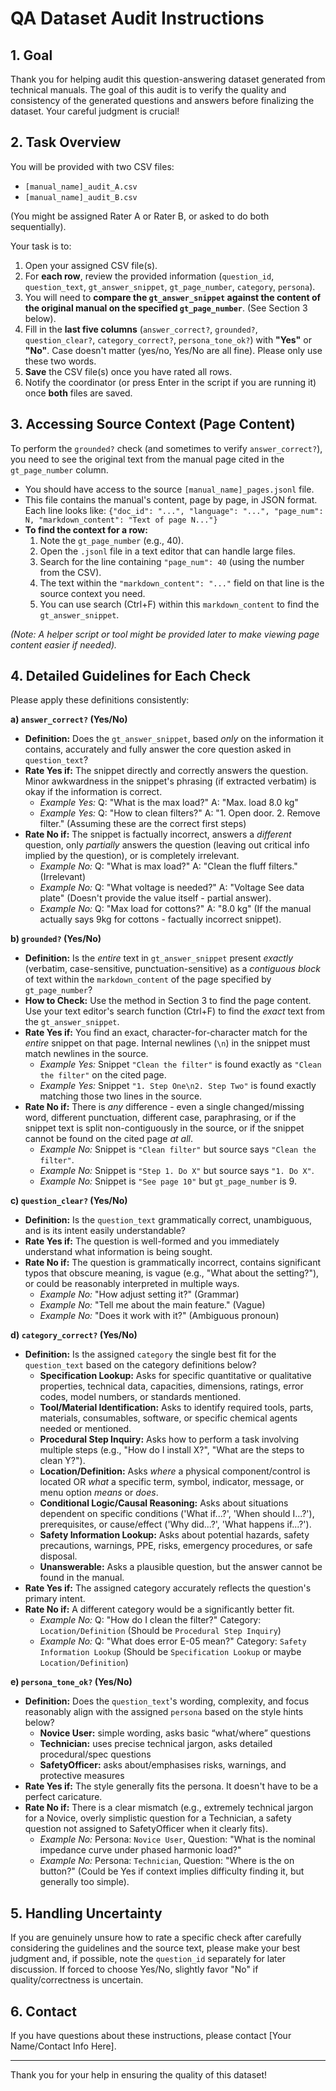 # QA Dataset Audit Instructions

## 1. Goal

Thank you for helping audit this question-answering dataset generated from technical manuals. The goal of this audit is to verify the quality and consistency of the generated questions and answers before finalizing the dataset. Your careful judgment is crucial!

## 2. Task Overview

You will be provided with two CSV files:
* `[manual_name]_audit_A.csv`
* `[manual_name]_audit_B.csv`

(You might be assigned Rater A or Rater B, or asked to do both sequentially).

Your task is to:
1.  Open your assigned CSV file(s).
2.  For **each row**, review the provided information (`question_id`, `question_text`, `gt_answer_snippet`, `gt_page_number`, `category`, `persona`).
3.  You will need to **compare the `gt_answer_snippet` against the content of the original manual on the specified `gt_page_number`**. (See Section 3 below).
4.  Fill in the **last five columns** (`answer_correct?`, `grounded?`, `question_clear?`, `category_correct?`, `persona_tone_ok?`) with **"Yes"** or **"No"**. Case doesn't matter (yes/no, Yes/No are all fine). Please only use these two words.
5.  **Save** the CSV file(s) once you have rated all rows.
6.  Notify the coordinator (or press Enter in the script if you are running it) once **both** files are saved.

## 3. Accessing Source Context (Page Content)

To perform the `grounded?` check (and sometimes to verify `answer_correct?`), you need to see the original text from the manual page cited in the `gt_page_number` column.

* You should have access to the source `[manual_name]_pages.jsonl` file.
* This file contains the manual's content, page by page, in JSON format. Each line looks like:
    `{"doc_id": "...", "language": "...", "page_num": N, "markdown_content": "Text of page N..."}`
* **To find the context for a row:**
    1.  Note the `gt_page_number` (e.g., 40).
    2.  Open the `.jsonl` file in a text editor that can handle large files.
    3.  Search for the line containing `"page_num": 40` (using the number from the CSV).
    4.  The text within the `"markdown_content": "..."` field on that line is the source context you need.
    5.  You can use search (Ctrl+F) within this `markdown_content` to find the `gt_answer_snippet`.

*(Note: A helper script or tool might be provided later to make viewing page content easier if needed).*

## 4. Detailed Guidelines for Each Check

Please apply these definitions consistently:

**a) `answer_correct?` (Yes/No)**
* **Definition:** Does the `gt_answer_snippet`, based *only* on the information it contains, accurately and fully answer the core question asked in `question_text`?
* **Rate Yes if:** The snippet directly and correctly answers the question. Minor awkwardness in the snippet's phrasing (if extracted verbatim) is okay if the information is correct.
    * *Example Yes:* Q: "What is the max load?" A: "Max. load 8.0 kg"
    * *Example Yes:* Q: "How to clean filters?" A: "1. Open door. 2. Remove filter." (Assuming these are the correct first steps)
* **Rate No if:** The snippet is factually incorrect, answers a *different* question, only *partially* answers the question (leaving out critical info implied by the question), or is completely irrelevant.
    * *Example No:* Q: "What is max load?" A: "Clean the fluff filters." (Irrelevant)
    * *Example No:* Q: "What voltage is needed?" A: "Voltage See data plate" (Doesn't provide the value itself - partial answer).
    * *Example No:* Q: "Max load for cottons?" A: "8.0 kg" (If the manual actually says 9kg for cottons - factually incorrect snippet).

**b) `grounded?` (Yes/No)**
* **Definition:** Is the *entire* text in `gt_answer_snippet` present *exactly* (verbatim, case-sensitive, punctuation-sensitive) as a *contiguous block* of text within the `markdown_content` of the page specified by `gt_page_number`?
* **How to Check:** Use the method in Section 3 to find the page content. Use your text editor's search function (Ctrl+F) to find the *exact* text from the `gt_answer_snippet`.
* **Rate Yes if:** You find an exact, character-for-character match for the *entire* snippet on that page. Internal newlines (`\n`) in the snippet must match newlines in the source.
    * *Example Yes:* Snippet `"Clean the filter"` is found exactly as `"Clean the filter"` on the cited page.
    * *Example Yes:* Snippet `"1. Step One\n2. Step Two"` is found exactly matching those two lines in the source.
* **Rate No if:** There is *any* difference - even a single changed/missing word, different punctuation, different case, paraphrasing, or if the snippet text is split non-contiguously in the source, or if the snippet cannot be found on the cited page *at all*.
    * *Example No:* Snippet is `"Clean filter"` but source says `"Clean the filter"`.
    * *Example No:* Snippet is `"Step 1. Do X"` but source says `"1. Do X"`.
    * *Example No:* Snippet is `"See page 10"` but `gt_page_number` is 9.

**c) `question_clear?` (Yes/No)**
* **Definition:** Is the `question_text` grammatically correct, unambiguous, and is its intent easily understandable?
* **Rate Yes if:** The question is well-formed and you immediately understand what information is being sought.
* **Rate No if:** The question is grammatically incorrect, contains significant typos that obscure meaning, is vague (e.g., "What about the setting?"), or could be reasonably interpreted in multiple ways.
    * *Example No:* "How adjust setting it?" (Grammar)
    * *Example No:* "Tell me about the main feature." (Vague)
    * *Example No:* "Does it work with it?" (Ambiguous pronoun)

**d) `category_correct?` (Yes/No)**
* **Definition:** Is the assigned `category` the single best fit for the `question_text` based on the category definitions below?
    * **Specification Lookup:** Asks for specific quantitative or qualitative properties, technical data, capacities, dimensions, ratings, error codes, model numbers, or standards mentioned.
    * **Tool/Material Identification:** Asks to identify required tools, parts, materials, consumables, software, or specific chemical agents needed or mentioned.
    * **Procedural Step Inquiry:** Asks how to perform a task involving multiple steps (e.g., "How do I install X?", "What are the steps to clean Y?").
    * **Location/Definition:** Asks *where* a physical component/control is located OR *what* a specific term, symbol, indicator, message, or menu option *means* or *does*.
    * **Conditional Logic/Causal Reasoning:** Asks about situations dependent on specific conditions ('What if...?', 'When should I...?'), prerequisites, or cause/effect ('Why did...?', 'What happens if...?').
    * **Safety Information Lookup:** Asks about potential hazards, safety precautions, warnings, PPE, risks, emergency procedures, or safe disposal.
    * **Unanswerable:** Asks a plausible question, but the answer cannot be found in the manual.
* **Rate Yes if:** The assigned category accurately reflects the question's primary intent.
* **Rate No if:** A different category would be a significantly better fit.
    * *Example No:* Q: "How do I clean the filter?" Category: `Location/Definition` (Should be `Procedural Step Inquiry`)
    * *Example No:* Q: "What does error E-05 mean?" Category: `Safety Information Lookup` (Should be `Specification Lookup` or maybe `Location/Definition`)

**e) `persona_tone_ok?` (Yes/No)**
* **Definition:** Does the `question_text`'s wording, complexity, and focus reasonably align with the assigned `persona` based on the style hints below?
    * **Novice User:** simple wording, asks basic “what/where” questions
    * **Technician:** uses precise technical jargon, asks detailed procedural/spec questions
    * **SafetyOfficer:** asks about/emphasises risks, warnings, and protective measures
* **Rate Yes if:** The style generally fits the persona. It doesn't have to be a perfect caricature.
* **Rate No if:** There is a clear mismatch (e.g., extremely technical jargon for a Novice, overly simplistic question for a Technician, a safety question not assigned to SafetyOfficer when it clearly fits).
    * *Example No:* Persona: `Novice User`, Question: "What is the nominal impedance curve under phased harmonic load?"
    * *Example No:* Persona: `Technician`, Question: "Where is the on button?" (Could be Yes if context implies difficulty finding it, but generally too simple).

## 5. Handling Uncertainty

If you are genuinely unsure how to rate a specific check after carefully considering the guidelines and the source text, please make your best judgment and, if possible, note the `question_id` separately for later discussion. If forced to choose Yes/No, slightly favor "No" if quality/correctness is uncertain.

## 6. Contact

If you have questions about these instructions, please contact [Your Name/Contact Info Here].

---

Thank you for your help in ensuring the quality of this dataset!
